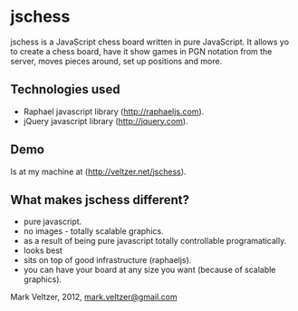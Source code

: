 jschess
=======
jschess is a JavaScript chess board written in pure JavaScript. 
It allows yo to create a chess board, have it show games in PGN
notation from the server, moves pieces around, set up positions
and more.

Technologies used
-----------------
* Raphael javascript library (http://raphaeljs.com).
* jQuery javascript library (http://jquery.com).

Demo
----
Is at my machine at (http://veltzer.net/jschess).

What makes jschess different?
-----------------------------
* pure javascript.
* no images - totally scalable graphics.
* as a result of being pure javascript totally controllable programatically.
* looks best
* sits on top of good infrastructure (raphaeljs).
* you can have your board at any size you want (because of scalable graphics).

Mark Veltzer, 2012, mark.veltzer@gmail.com

